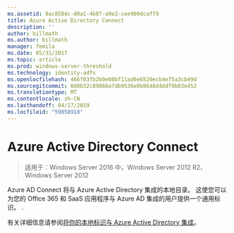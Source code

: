 ```yaml
---
ms.assetid: 0ac8584c-d0a1-4b87-a9e2-cee909dcaff9
title: Azure Active Directory Connect
description: ''
author: billmath
ms.author: billmath
manager: femila
ms.date: 05/31/2017
ms.topic: article
ms.prod: windows-server-threshold
ms.technology: identity-adfs
ms.openlocfilehash: 466f03fb2b0e08bf11ad6e6520ecb4e75a3cb49d
ms.sourcegitcommit: 0d0b32c8986ba7db9536e0b8648d4ddf9b03e452
ms.translationtype: MT
ms.contentlocale: zh-CN
ms.lasthandoff: 04/17/2019
ms.locfileid: "59858918"
---
```

# <a name="azure-active-directory-connect"></a>Azure Active Directory Connect

>适用于：Windows Server 2016 中，Windows Server 2012 R2、 Windows Server 2012

Azure AD Connect 将与 Azure Active Directory 集成的本地目录。 这使您可以为您的 Office 365 和 SaaS 应用程序与 Azure AD 集成的用户提供一个通用标识。 .  
  
有关详细信息请参阅[将你的本地标识与 Azure Active Directory 集成](https://azure.microsoft.com/documentation/articles/active-directory-aadconnect/)。  
  

